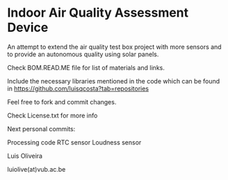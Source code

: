 Indoor Air Quality Assessment Device
=============================

An attempt to extend the air quality test box project with more sensors and to provide an autonomous quality using solar panels.

Check BOM.READ.ME file for list of materials and links.

Include the necessary libraries mentioned in the code which can be found in https://github.com/luisqcosta?tab=repositories


Feel free to fork and commit changes.

Check License.txt for more info



Next personal commits: 

Processing code
RTC sensor
Loudness sensor


Luis Oliveira

luiolive(at)vub.ac.be
